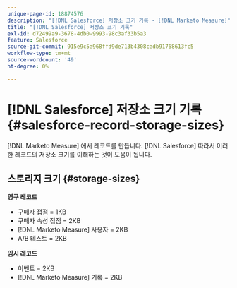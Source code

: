 ```yaml
---
unique-page-id: 18874576
description: "[!DNL Salesforce] 저장소 크기 기록 - [!DNL Marketo Measure]"
title: "[!DNL Salesforce] 저장소 크기 기록"
exl-id: d72499a9-3678-4db0-9993-98c3af33b5a3
feature: Salesforce
source-git-commit: 915e9c5a968ffd9de713b4308cadb91768613fc5
workflow-type: tm+mt
source-wordcount: '49'
ht-degree: 0%

---
```


# [!DNL Salesforce] 저장소 크기 기록 {#salesforce-record-storage-sizes}

[!DNL Marketo Measure] 에서 레코드를 만듭니다. [!DNL Salesforce] 따라서 이러한 레코드의 저장소 크기를 이해하는 것이 도움이 됩니다.

## 스토리지 크기 {#storage-sizes}

**영구 레코드**

* 구매자 접점 = 1KB
* 구매자 속성 접점 = 2KB
* [!DNL Marketo Measure] 사용자 = 2KB
* A/B 테스트 = 2KB

**임시 레코드**

* 이벤트 = 2KB
* [!DNL Marketo Measure] 기록 = 2KB
